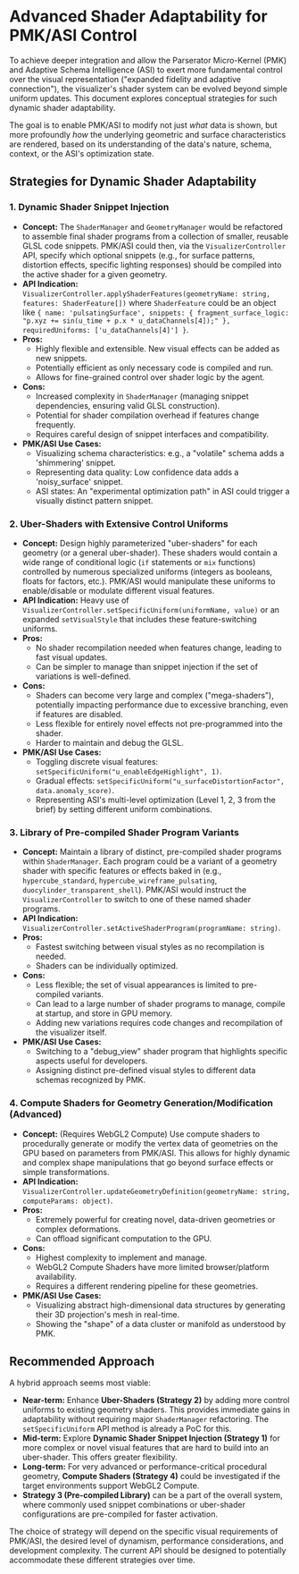 # Advanced Shader Adaptability for PMK/ASI Control

To achieve deeper integration and allow the Parserator Micro-Kernel (PMK) and Adaptive Schema Intelligence (ASI) to exert more fundamental control over the visual representation ("expanded fidelity and adaptive connection"), the visualizer's shader system can be evolved beyond simple uniform updates. This document explores conceptual strategies for such dynamic shader adaptability.

The goal is to enable PMK/ASI to modify not just *what* data is shown, but more profoundly *how* the underlying geometric and surface characteristics are rendered, based on its understanding of the data's nature, schema, context, or the ASI's optimization state.

## Strategies for Dynamic Shader Adaptability

### 1. Dynamic Shader Snippet Injection

*   **Concept:** The `ShaderManager` and `GeometryManager` would be refactored to assemble final shader programs from a collection of smaller, reusable GLSL code snippets. PMK/ASI could then, via the `VisualizerController` API, specify which optional snippets (e.g., for surface patterns, distortion effects, specific lighting responses) should be compiled into the active shader for a given geometry.
*   **API Indication:** `VisualizerController.applyShaderFeatures(geometryName: string, features: ShaderFeature[])` where `ShaderFeature` could be an object like `{ name: 'pulsatingSurface', snippets: { fragment_surface_logic: "p.xyz += sin(u_time + p.x * u_dataChannels[4]);" }, requiredUniforms: ['u_dataChannels[4]'] }`.
*   **Pros:**
    *   Highly flexible and extensible. New visual effects can be added as new snippets.
    *   Potentially efficient as only necessary code is compiled and run.
    *   Allows for fine-grained control over shader logic by the agent.
*   **Cons:**
    *   Increased complexity in `ShaderManager` (managing snippet dependencies, ensuring valid GLSL construction).
    *   Potential for shader compilation overhead if features change frequently.
    *   Requires careful design of snippet interfaces and compatibility.
*   **PMK/ASI Use Cases:**
    *   Visualizing schema characteristics: e.g., a "volatile" schema adds a 'shimmering' snippet.
    *   Representing data quality: Low confidence data adds a 'noisy_surface' snippet.
    *   ASI states: An "experimental optimization path" in ASI could trigger a visually distinct pattern snippet.

### 2. Uber-Shaders with Extensive Control Uniforms

*   **Concept:** Design highly parameterized "uber-shaders" for each geometry (or a general uber-shader). These shaders would contain a wide range of conditional logic (`if` statements or `mix` functions) controlled by numerous specialized uniforms (integers as booleans, floats for factors, etc.). PMK/ASI would manipulate these uniforms to enable/disable or modulate different visual features.
*   **API Indication:** Heavy use of `VisualizerController.setSpecificUniform(uniformName, value)` or an expanded `setVisualStyle` that includes these feature-switching uniforms.
*   **Pros:**
    *   No shader recompilation needed when features change, leading to fast visual updates.
    *   Can be simpler to manage than snippet injection if the set of variations is well-defined.
*   **Cons:**
    *   Shaders can become very large and complex ("mega-shaders"), potentially impacting performance due to excessive branching, even if features are disabled.
    *   Less flexible for entirely novel effects not pre-programmed into the shader.
    *   Harder to maintain and debug the GLSL.
*   **PMK/ASI Use Cases:**
    *   Toggling discrete visual features: `setSpecificUniform("u_enableEdgeHighlight", 1)`.
    *   Gradual effects: `setSpecificUniform("u_surfaceDistortionFactor", data.anomaly_score)`.
    *   Representing ASI's multi-level optimization (Level 1, 2, 3 from the brief) by setting different uniform combinations.

### 3. Library of Pre-compiled Shader Program Variants

*   **Concept:** Maintain a library of distinct, pre-compiled shader programs within `ShaderManager`. Each program could be a variant of a geometry shader with specific features or effects baked in (e.g., `hypercube_standard`, `hypercube_wireframe_pulsating`, `duocylinder_transparent_shell`). PMK/ASI would instruct the `VisualizerController` to switch to one of these named shader programs.
*   **API Indication:** `VisualizerController.setActiveShaderProgram(programName: string)`.
*   **Pros:**
    *   Fastest switching between visual styles as no recompilation is needed.
    *   Shaders can be individually optimized.
*   **Cons:**
    *   Less flexible; the set of visual appearances is limited to pre-compiled variants.
    *   Can lead to a large number of shader programs to manage, compile at startup, and store in GPU memory.
    *   Adding new variations requires code changes and recompilation of the visualizer itself.
*   **PMK/ASI Use Cases:**
    *   Switching to a "debug_view" shader program that highlights specific aspects useful for developers.
    *   Assigning distinct pre-defined visual styles to different data schemas recognized by PMK.

### 4. Compute Shaders for Geometry Generation/Modification (Advanced)

*   **Concept:** (Requires WebGL2 Compute) Use compute shaders to procedurally generate or modify the vertex data of geometries on the GPU based on parameters from PMK/ASI. This allows for highly dynamic and complex shape manipulations that go beyond surface effects or simple transformations.
*   **API Indication:** `VisualizerController.updateGeometryDefinition(geometryName: string, computeParams: object)`.
*   **Pros:**
    *   Extremely powerful for creating novel, data-driven geometries or complex deformations.
    *   Can offload significant computation to the GPU.
*   **Cons:**
    *   Highest complexity to implement and manage.
    *   WebGL2 Compute Shaders have more limited browser/platform availability.
    *   Requires a different rendering pipeline for these geometries.
*   **PMK/ASI Use Cases:**
    *   Visualizing abstract high-dimensional data structures by generating their 3D projection's mesh in real-time.
    *   Showing the "shape" of a data cluster or manifold as understood by PMK.

## Recommended Approach

A hybrid approach seems most viable:

*   **Near-term:** Enhance **Uber-Shaders (Strategy 2)** by adding more control uniforms to existing geometry shaders. This provides immediate gains in adaptability without requiring major `ShaderManager` refactoring. The `setSpecificUniform` API method is already a PoC for this.
*   **Mid-term:** Explore **Dynamic Shader Snippet Injection (Strategy 1)** for more complex or novel visual features that are hard to build into an uber-shader. This offers greater flexibility.
*   **Long-term:** For very advanced or performance-critical procedural geometry, **Compute Shaders (Strategy 4)** could be investigated if the target environments support WebGL2 Compute.
*   **Strategy 3 (Pre-compiled Library)** can be a part of the overall system, where commonly used snippet combinations or uber-shader configurations are pre-compiled for faster activation.

The choice of strategy will depend on the specific visual requirements of PMK/ASI, the desired level of dynamism, performance considerations, and development complexity. The current API should be designed to potentially accommodate these different strategies over time.
